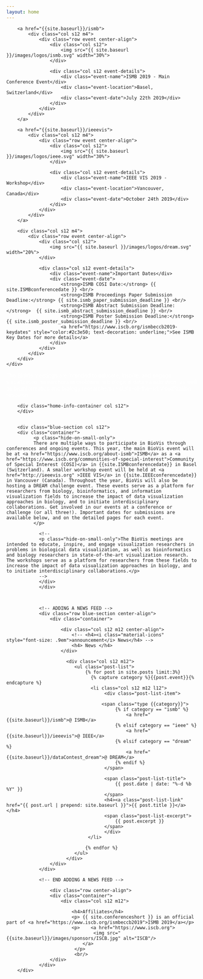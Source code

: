 ```yaml
---
layout: home
---
```


<div class="row">
    <div class="blue-section col s12"> 
	
		<a href="{{site.baseurl}}/ismb">
			<div class="col s12 m4">
				<div class="row event center-align">
					<div class="col s12">
						<img src="{{ site.baseurl }}/images/logos/ismb.svg" width="30%">
					</div>

					<div class="col s12 event-details">
						<div class="event-name">ISMB 2019 - Main Conference Event</div>
						<div class="event-location">Basel, Switzerland</div>
						<div class="event-date">July 22th 2019</div>
					</div>
				</div>
			</div>
		</a>
		
		<a href="{{site.baseurl}}/ieeevis">
			<div class="col s12 m4">
				<div class="row event center-align">
					<div class="col s12">
						<img src="{{ site.baseurl }}/images/logos/ieee.svg" width="30%">
					</div>

					<div class="col s12 event-details">
						<div class="event-name">IEEE VIS 2019 - Workshop</div>
						<div class="event-location">Vancouver, Canada</div>
						<div class="event-date">October 24th 2019</div>
					</div>
				</div>
			</div>
		</a>
		
		<div class="col s12 m4">
			<div class="row event center-align">
				<div class="col s12">
					<img src="{{ site.baseurl }}/images/logos/dream.svg" width="20%">
				</div>

				<div class="col s12 event-details">
					<div class="event-name">Important Dates</div>
					<div class="event-date">
						<strong>ISMB COSI Date:</strong> {{ site.ISMBconferencedate }} <br/>
						<strong>ISMB Proceedings Paper Submission Deadline:</strong> {{ site.ismb_paper_submission_deadline }} <br/>
						<strong>ISMB Abstract Submission Deadline:</strong>  {{ site.ismb_abstract_submission_deadline }} <br/>
						<strong>ISMB Poster Submission Deadline:</strong>  {{ site.ismb_poster_submission_deadline }} <br/>
						<a href="https://www.iscb.org/ismbeccb2019-keydates" style="color:#2c3e50; text-decoration: underline;">See ISMB Key Dates for more details</a> 
					</div>
				</div>
			</div>
		</div>
	</div>
</div>

<div class="row">
        <div class="home-info-section col s12">
              <p style="color: white;">The BioVis meetings are intended to educate, inspire, and engage visualization researchers in problems in biological data visualization, as well as bioinformatics and biology researchers in state-of-the-art visualization research</p>
        </div>

        <div class="home-info-container col s12">
        </div>
		

        <div class="blue-section col s12">
        <div class="container">
              <p class="hide-on-small-only">
			  There are multiple ways to participate in BioVis through conferences and ongoing events. This year, the main BioVis event will be at <a href="https://www.iscb.org/about-ismb">ISMB</a> as a <a href="https://www.iscb.org/communities-of-special-interest">Community of Special Interest (COSI)</a> in {{site.ISMBconferencedate}} in Basel (Switzerland). A smaller workshop event will be held at <a href="http://ieeevis.org" >IEEE VIS</a> in {{site.IEEEconferencedate}} in Vancouver (Canada). Throughout the year, BioVis will also be hosting a DREAM challenge event. These events serve as a platform for researchers from biology, bioinformatics, and information visualization fields to increase the impact of data visualization approaches in biology, and to initiate interdisciplinary collaborations. Get involved in our events at a conference or challenge (or all three!). Important dates for submissions are available below, and on the detailed pages for each event.
              </p>		  
			  
            

<!--
                <div class="col s12 m6">
                <div class="row">
                      <a href="{{site.baseurl}}/ieeevis">
                        <div class="col s12 eventSplit center-align">
                            <div class="col s6 center-align">
                              <span class="helper"></span><img src="{{ site.baseurl }}/images/logos/ieee.svg" width="70%">
                            </div>
                          <div class="col s6 event-details">
                            <div class="event-name" style="text-align:left;">IEEE VIS 2019</div>
                            <div class="event-subtitle" style="text-align:left;">Workshop</div>
                            <div class="event-location" style="text-align:left;">Vancouver Canada</div>
                            <div class="event-date" style="text-align:left;">October 2019</div>
                          </div>
                        </div>
                      </a>
                  </div>

                  <div class="row">
                  <a href="{{site.baseurl}}/dream">
                    <div class="row event center-align">
                        <div class="col s6 center-align">
                          <span class="helper"></span><img src="{{ site.baseurl }}/images/logos/dream.svg" style="vertical-align: middle;" width="70%">
                        </div>
                      <div class="col s6 event-details">
                      <div class="event-name" style="text-align:left;">DREAM </div>
                      <div class="event-subtitle" style="text-align:left;">SMC-RNA BioVis Data Visualization DREAM Challenge</div>
                      </div>
                    </div>
                  </a>
                  </div>
                 </div>

               
                  <a href="{{site.baseurl}}/dream">
                  <div class="col s12 m4">
                      <div class="row event center-align">
                          <div class="col s12">
                              <img src="{{ site.baseurl }}/images/logos/dream.svg" width="40%">
                          </div>

                          <div class="col s12 event-details">
                              <div class="event-name">DREAM 2016</div>
                              <div class="event-subtitle">SMC-RNA BioVis Data Visualization DREAM Challenge</div>

                          </div>
                      </div>
                    </div>
                    </a>
                </div>
-->
                <!--
                <p class="hide-on-small-only">The BioVis meetings are intended to educate, inspire, and engage visualization researchers in problems in biological data visualization, as well as bioinformatics and biology researchers in state-of-the-art visualization research. The workshops serve as a platform for researchers from these fields to increase the impact of data visualization approaches in biology, and to initiate interdisciplinary collaborations.</p>
                -->
                </div>
                </div>

               

                <!-- ADDING A NEWS FEED -->
                <div class="row blue-section center-align">
                    <div class="container">

                        <div class="col s12 m12 center-align">
                            <!-- <h4><i class="material-icons" style="font-size: .9em">announcement</i> News</h4> -->
                            <h4> News </h4>
                        </div>

                          <div class="col s12 m12">
                             <ul class="post-list">
                                 {% for post in site.posts limit:3%}
                                   {% capture category %}{{post.event}}{% endcapture %}
                                   <li class="col s12 m12 l12">
                                        <div class="post-list-item">

                                       <span class="type {{category}}">
                                            {% if category == "ismb" %}
                                                <a href="{{site.baseurl}}/ismb">@ ISMB</a>
                                            {% elsif category == "ieee" %}
                                                <a href="{{site.baseurl}}/ieeevis">@ IEEE</a>
                                            {% elsif category == "dream" %}
                                                <a href="{{site.baseurl}}/dataContest_dream">@ DREAM</a>
                                            {% endif %}
                                        </span>

                                        <span class="post-list-title">
                                            {{ post.date | date: "%-d %b %Y" }}
                                        </span>
                                        <h4><a class="post-list-link" href="{{ post.url | prepend: site.baseurl }}">{{ post.title }}</a></h4>
                                        <span class="post-list-excerpt">
                                            {{ post.excerpt }}
                                        </span>     
                                        </div>
                                  </li>

                                 {% endfor %}
                             </ul>
                          </div>
                    </div>
                </div>

                <!-- END ADDING A NEWS FEED -->

                    <div class="row center-align">
                    <div class="container">
                        <div class="col s12 m12">

                            <h4>Affiliates</h4>
                            <p> {{ site.conferenceshort }} is an official part of <a href="https://www.iscb.org/ismbeccb2019">ISMB 2019</a></p>
                            <p>    <a href="https://www.iscb.org">
                                    <img src="{{site.baseurl}}/images/sponsors/ISCB.jpg" alt="ISCB"/>
                                </a>
                             </p>
                             <br/>
                    </div>
                </div>
        </div>

